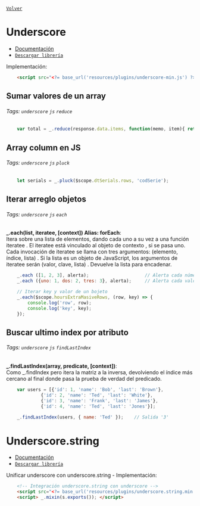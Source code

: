 ﻿[`Volver`](../index.html)

# Underscore

- [Documentación](https://underscorejs.org/)  
- [`Descargar librería`](libraries/underscore-min.zip)  

Implementación:  
```html
	<script src="<?= base_url('resources/plugins/underscore-min.js') ?>"></script>
```

## Sumar valores de un array
###### Tags: `underscore` `js` `reduce`
```js
    var total = _.reduce(response.data.items, function(memo, item){ return memo + parseInt(item.price); }, 0); 
```

## Array column en JS 
###### Tags: `underscore` `js` `pluck`
```js
	let serials = _.pluck($scope.dtSerials.rows, 'codSerie');
```

## Iterar arreglo objetos
###### Tags: `underscore` `js` `each`

**_.each(list, iteratee, [context]) Alias: forEach**:  
Itera sobre una lista de elementos, dando cada uno a su vez 
a una función iteratee . El iteratee está vinculado al objeto de contexto , si se pasa uno. Cada invocación de iteratee se 
llama con tres argumentos: (elemento, índice, lista) . Si la lista es un objeto de JavaScript, los argumentos de iteratee 
serán (valor, clave, lista) . Devuelve la lista para encadenar.

```js
    _.each ([1, 2, 3], alerta);                     // Alerta cada número por turno ...
    _.each ({uno: 1, dos: 2, tres: 3}, alerta);     // Alerta cada valor numérico a su vez ...

    // Iterar key y valor de un bojeto
    _.each($scope.hoursExtraMasiveRows, (row, key) => {
        console.log('row', row);
        console.log('key', key);
    });
```

## Buscar ultimo index por atributo
###### Tags: `underscore` `js` `findLastIndex`

**_.findLastIndex(array, predicate, [context])**:  
Como _.findIndex pero itera la matriz a la inversa, 
devolviendo el índice más cercano al final donde pasa la prueba de verdad del predicado.  

```js
    var users = [{'id': 1, 'name': 'Bob', 'last': 'Brown'},
             {'id': 2, 'name': 'Ted', 'last': 'White'},
             {'id': 3, 'name': 'Frank', 'last': 'James'},
             {'id': 4, 'name': 'Ted', 'last': 'Jones'}];

    _.findLastIndex(users, { name: 'Ted' });    // Salida '3'
```


# Underscore.string

- [Documentación](https://gabceb.github.io/underscore.string.site/)  
- [`Descargar librería`](libraries/underscore.string.min.zip)  


Unificar underscore con underscore.string - Implementación:   
```html
	<!-- Integración underscore.string con underscore -->
	<script src="<?= base_url('resources/plugins/underscore.string.min.js') ?>"></script>
	<script> _.mixin(s.exports()); </script> 
```